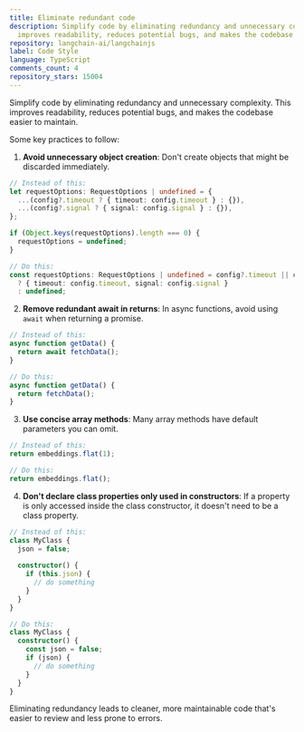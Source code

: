 ```yaml
---
title: Eliminate redundant code
description: Simplify code by eliminating redundancy and unnecessary complexity. This
  improves readability, reduces potential bugs, and makes the codebase easier to maintain.
repository: langchain-ai/langchainjs
label: Code Style
language: TypeScript
comments_count: 4
repository_stars: 15004
---
```


Simplify code by eliminating redundancy and unnecessary complexity. This improves readability, reduces potential bugs, and makes the codebase easier to maintain.

Some key practices to follow:

1. **Avoid unnecessary object creation**: Don't create objects that might be discarded immediately.
```typescript
// Instead of this:
let requestOptions: RequestOptions | undefined = {
  ...(config?.timeout ? { timeout: config.timeout } : {}),
  ...(config?.signal ? { signal: config.signal } : {}),
};

if (Object.keys(requestOptions).length === 0) {
  requestOptions = undefined;
}

// Do this:
const requestOptions: RequestOptions | undefined = config?.timeout || config?.signal
  ? { timeout: config.timeout, signal: config.signal }
  : undefined;
```

2. **Remove redundant await in returns**: In async functions, avoid using `await` when returning a promise.
```typescript
// Instead of this:
async function getData() {
  return await fetchData();
}

// Do this:
async function getData() {
  return fetchData();
}
```

3. **Use concise array methods**: Many array methods have default parameters you can omit.
```typescript
// Instead of this:
return embeddings.flat(1);

// Do this:
return embeddings.flat();
```

4. **Don't declare class properties only used in constructors**: If a property is only accessed inside the class constructor, it doesn't need to be a class property.
```typescript
// Instead of this:
class MyClass {
  json = false;
  
  constructor() {
    if (this.json) {
      // do something
    }
  }
}

// Do this:
class MyClass {
  constructor() {
    const json = false;
    if (json) {
      // do something
    }
  }
}
```

Eliminating redundancy leads to cleaner, more maintainable code that's easier to review and less prone to errors.
